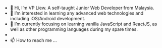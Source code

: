 - 👋 Hi, I’m VP Liew. A self-taught Junior Web Developer from Malaysia.
- 👀 I’m interested in learning any advanced web technologies and including iOS/Android development.
- 🌱 I’m currently focusing on learning vanilla JavaScript and ReactJS, as well as other programming languages during my spare times.
-
- 📫 How to reach me ...

<!---
RogueApe/RogueApe is a ✨ special ✨ repository because its `README.md` (this file) appears on your GitHub profile.
You can click the Preview link to take a look at your changes.
--->
